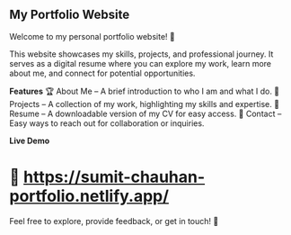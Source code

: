 ## My Portfolio Website

Welcome to my personal portfolio website! 🚀

This website showcases my skills, projects, and professional journey. It serves as a digital resume where you can explore my work, learn more about me, and connect for potential opportunities.

**Features**
🏆 About Me – A brief introduction to who I am and what I do.
💼 Projects – A collection of my work, highlighting my skills and expertise.
📄 Resume – A downloadable version of my CV for easy access.
📩 Contact – Easy ways to reach out for collaboration or inquiries.


**Live Demo**

# 🔗 https://sumit-chauhan-portfolio.netlify.app/

Feel free to explore, provide feedback, or get in touch! 🚀